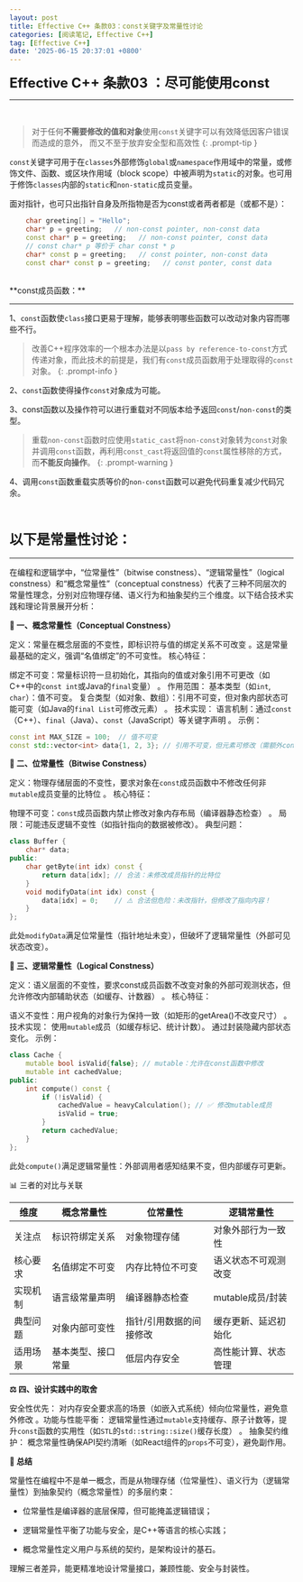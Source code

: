```yaml
---
layout: post
title: Effective C++ 条款03：const关键字及常量性讨论
categories: [阅读笔记, Effective C++]
tag: [Effective C++]
date: '2025-06-15 20:37:01 +0800'
---
```


<span style="font-size: 24px;">**Effective C++ 条款03 ：尽可能使用const**</span>

---
<br/>

> 对于任何**不需要修改的值和对象**使用`const`关键字可以有效降低因客户错误而造成的意外，
> 而又不至于放弃安全型和高效性
 {: .prompt-tip }

`const`关键字可用于在`classes`外部修饰`global`或`namespace`作用域中的常量，或修饰文件、函数、或区块作用域（block scope）中被声明为`static`的对象。也可用于修饰`classes`内部的`static`和`non-static`成员变量。

面对指针，也可只出指针自身及所指物是否为const或者两者都是（或都不是）：
```cpp
    char greeting[] = "Hello";
    char* p = greeting;   // non-const pointer, non-const data
    const char* p = greeting;   // non-const pointer, const data
    // const char* p 等价于 char const * p
    char* const p = greeting;   // const pointer, non-const data
    const char* const p = greeting;   // const ponter, const data
```

<br/>
**const成员函数：**

------

1、`const`函数使`class`接口更易于理解，能够表明哪些函数可以改动对象内容而哪些不行。
  
  > 改善C++程序效率的一个根本办法是以`pass by reference-to-const`方式传递对象，而此技术的前提是，我们有`const`成员函数用于处理取得的`const`对象。
 {: .prompt-info }

2、`const`函数使得操作`const`对象成为可能。

3、const函数以及操作符可以进行重载对不同版本给予返回`const`/`non-const`的类型。

  > 重载`non-const`函数时应使用`static_cast`将`non-const`对象转为`const`对象并调用`const`函数，再利用`const_cast`将返回值的`const`属性移除的方式，而**不能反向操作**。
 {: .prompt-warning }

4、调用`const`函数重载实质等价的`non-const`函数可以避免代码重复减少代码冗余。

<br/>

### <span style="font-size: 24px;">**以下是常量性讨论：**</span>

------

在编程和逻辑学中，“位常量性”（bitwise constness）、“逻辑常量性”（logical constness）和“概念常量性”（conceptual constness）代表了三种不同层次的常量性理念，分别对应物理存储、语义行为和抽象契约三个维度。以下结合技术实践和理论背景展开分析：

**🧱 ​一、概念常量性（Conceptual Constness）​​**

​定义​：常量在概念层面的不变性，即标识符与值的绑定关系不可改变
。这是常量最基础的定义，强调“名值绑定”的不可变性。
​核心特征​：

​绑定不可变​：常量标识符一旦初始化，其指向的值或对象引用不可更改（如C++中的`const int`或Java的`final`变量）
。
​作用范围​：
基本类型（如`int`, `char`）：值不可变。
复合类型（如对象、数组）：引用不可变，但对象内部状态可能可变（如Java的`final List`可修改元素）
。
​技术实现​：
语言机制：通过`const`（C++）、`final`（Java）、`const`（JavaScript）等关键字声明
。
​示例​：

```cpp
const int MAX_SIZE = 100;  // 值不可变
const std::vector<int> data{1, 2, 3}; // 引用不可变，但元素可修改（需额外const修饰）
```

**💾 ​二、位常量性（Bitwise Constness）​​**

​定义​：物理存储层面的不变性，要求对象在`const`成员函数中不修改任何非`mutable`成员变量的比特位
。
​核心特征​：

​物理不可变​：`const`成员函数内禁止修改对象内存布局（编译器静态检查）
。
​局限​：可能违反逻辑不变性（如指针指向的数据被修改）。
​典型问题​：

```cpp
class Buffer {
    char* data;
public:
    char getByte(int idx) const {
        return data[idx]; // 合法：未修改成员指针的比特位
    }
    void modifyData(int idx) const {
        data[idx] = 0;    // ⚠️ 合法但危险：未改指针，但修改了指向内容！
    }
};
```
此处`modifyData`满足位常量性（指针地址未变），但破坏了逻辑常量性（外部可见状态改变）。

**🧠 ​三、逻辑常量性（Logical Constness）​​**

​定义​：语义层面的不变性，要求const成员函数不改变对象的外部可观测状态，但允许修改内部辅助状态（如缓存、计数器）
。
​核心特征​：

​语义不变性​：用户视角的对象行为保持一致（如矩形的getArea()不改变尺寸）
。
​技术实现​：
使用`mutable`成员（如缓存标记、统计计数）。
通过封装隐藏内部状态变化。
​示例​：
```cpp
class Cache {
    mutable bool isValid{false}; // mutable：允许在const函数中修改
    mutable int cachedValue;
public:
    int compute() const {
        if (!isValid) {
            cachedValue = heavyCalculation(); // ✅ 修改mutable成员
            isValid = true;
        }
        return cachedValue;
    }
};
```
此处`compute()`满足逻辑常量性：外部调用者感知结果不变，但内部缓存可更新。

📊 ​三者的对比与关联​

| **​维度** | **​概念常量性**    | **​位常量性**           | **逻辑常量性**​      |
| --------- | ------------------ | ----------------------- | -------------------- |
| 关注点    | 标识符绑定关系     | 对象物理存储            | 对象外部行为一致性   |
| ​核心要求 | 名值绑定不可变     | 内存比特位不可变        | 语义状态不可观测改变 |
| ​实现机制 | 语言级常量声明     | 编译器静态检查          | mutable成员/封装     |
| ​典型问题 | 对象内部可变性     | 指针/引用数据的间接修改 | 缓存更新、延迟初始化 |
| ​适用场景 | 基本类型、接口常量 | 低层内存安全            | 高性能计算、状态管理 |

**⚖️ ​四、设计实践中的取舍​**

​安全性优先​：
对内存安全要求高的场景（如嵌入式系统）倾向位常量性，避免意外修改
。
​功能与性能平衡​：
  逻辑常量性通过`mutable`支持缓存、原子计数等，提升`const`函数的实用性（如`STL`的`std::string::size()`缓存长度）
。
​抽象契约维护​：
  概念常量性确保API契约清晰（如React组件的`props`不可变），避免副作用。

**💎 ​总结​**

常量性在编程中不是单一概念，而是从物理存储​（位常量性）、语义行为​（逻辑常量性）到抽象契约​（概念常量性）的多层约束：

- 位常量性是编译器的底层保障，但可能掩盖逻辑错误；

- ​逻辑常量性平衡了功能与安全，是C++等语言的核心实践；

- ​概念常量性定义用户与系统的契约，是架构设计的基石。
  
理解三者差异，能更精准地设计常量接口，兼顾性能、安全与封装性。


